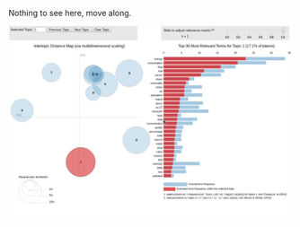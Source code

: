 Nothing to see here, move along.

![alt text](https://github.com/tiberiuichim/datavis-workshop/blob/master/ldavis.png?raw=true "Logo Title Text 1")
